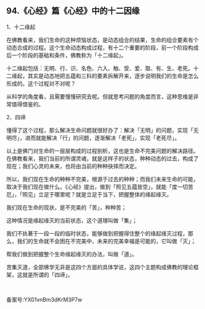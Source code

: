 ## 94.《心经》篇《心经》中的十二因缘
1、十二缘起


在佛教看来，我们生命的这种烦恼状态，是动态组合的结果，生命的组合要素有个动态合成的过程。这个生命动态构成过程，有十二个重要的阶段，前一个阶段构成后一个阶段的基础和条件，佛教称为「十二缘起」。


十二缘起包括：无明、行、识、名色、六入、触、受、爱、取、有、生、老死。十二缘起，其实是动态地把五蕴和三科的要素拆解开来，逐步说明我们的生命是怎么形成的。这个过程对不对呢？


从科学的角度看，且需要慢慢研究去呢。但就思考问题的角度而言，这种思维是非常值得借鉴的。


2、四谛


懂得了这个过程，那么解决生命问题就很好办了：解决「无明」的问题，实现「无明尽」，进而就能解决「行」的问题，逐渐解决「老死」，实现「老死尽」。


以上是佛门对生命的一层层构成的过程剖析，这也是生命不完美问题的解决路径。在佛教看来，我们当前的所谓灵魂，就是这样子的状态，种种动态的过去，构成了现在；我们心灵的未来，也将由当前的种种抉择而决定。


所以，我们现在生命的种种不完美，根源于过去的种种；而我们未来生命的可能，取决于我们现在做什么。《心经》提出，做到「照见五蕴皆空」，就能「度一切苦厄」，「照见」立足于哪里呢？就是立足于当下，把握整体的缘起缘灭。


我们现在生命的现状，是不完美的「苦」，种种苦；


这种情况是缘起缘灭的当前状态，这个道理叫做「集」；


我们不执著于一段一段的临时状态，能够做到把握得住整个的缘起缘灭过程，那么，我们的生命就不会困在不完美中，未来的完美幸福是可能的，它叫做「灭」；


帮我们做到把握整个生命缘起缘灭的办法，叫做「道」。


苦集灭道，全部佛学无非是这四个方面的具体学说，这四个主题构成佛教的理论框架，这就是所谓的「四谛」。


 


备案号:YX01vnBm3dKrM3P7w

